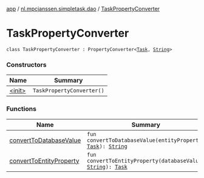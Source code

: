 [app](../../index.md) / [nl.mpcjanssen.simpletask.dao](../index.md) / [TaskPropertyConverter](.)

# TaskPropertyConverter

`class TaskPropertyConverter : PropertyConverter<`[`Task`](../../nl.mpcjanssen.simpletask.task/-task/index.md)`, `[`String`](https://kotlinlang.org/api/latest/jvm/stdlib/kotlin/-string/index.html)`>`

### Constructors

| Name | Summary |
|---|---|
| [&lt;init&gt;](-init-.md) | `TaskPropertyConverter()` |

### Functions

| Name | Summary |
|---|---|
| [convertToDatabaseValue](convert-to-database-value.md) | `fun convertToDatabaseValue(entityProperty: `[`Task`](../../nl.mpcjanssen.simpletask.task/-task/index.md)`): `[`String`](https://kotlinlang.org/api/latest/jvm/stdlib/kotlin/-string/index.html) |
| [convertToEntityProperty](convert-to-entity-property.md) | `fun convertToEntityProperty(databaseValue: `[`String`](https://kotlinlang.org/api/latest/jvm/stdlib/kotlin/-string/index.html)`): `[`Task`](../../nl.mpcjanssen.simpletask.task/-task/index.md) |
